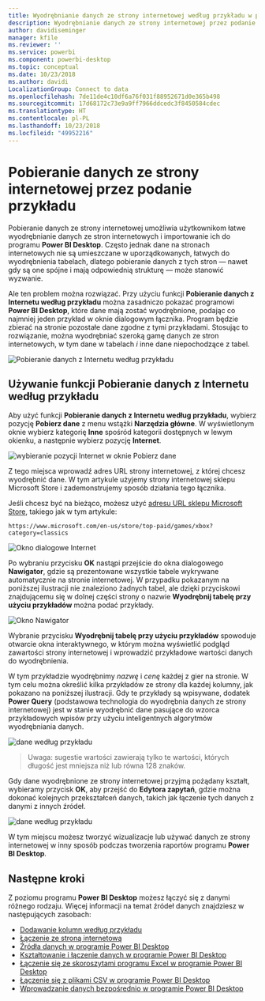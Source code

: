 ```yaml
---
title: Wyodrębnianie danych ze strony internetowej według przykładu w programie Power BI Desktop
description: Wyodrębnianie danych ze strony internetowej przez podanie przykładu danych do ściągnięcia
author: davidiseminger
manager: kfile
ms.reviewer: ''
ms.service: powerbi
ms.component: powerbi-desktop
ms.topic: conceptual
ms.date: 10/23/2018
ms.author: davidi
LocalizationGroup: Connect to data
ms.openlocfilehash: 7de11de4c10df6a76f031f88952671d0e365b498
ms.sourcegitcommit: 17d68172c73e9a9ff7966ddcedc3f8450584cdec
ms.translationtype: HT
ms.contentlocale: pl-PL
ms.lasthandoff: 10/23/2018
ms.locfileid: "49952216"
---
```

# <a name="get-data-from-a-web-page-by-providing-an-example"></a>Pobieranie danych ze strony internetowej przez podanie przykładu

Pobieranie danych ze strony internetowej umożliwia użytkownikom łatwe wyodrębnianie danych ze stron internetowych i importowanie ich do programu **Power BI Desktop**. Często jednak dane na stronach internetowych nie są umieszczane w uporządkowanych, łatwych do wyodrębnienia tabelach, dlatego pobieranie danych z tych stron — nawet gdy są one spójne i mają odpowiednią strukturę — może stanowić wyzwanie. 

Ale ten problem można rozwiązać. Przy użyciu funkcji **Pobieranie danych z Internetu według przykładu** można zasadniczo pokazać programowi **Power BI Desktop**, które dane mają zostać wyodrębnione, podając co najmniej jeden przykład w oknie dialogowym łącznika. Program będzie zbierać na stronie pozostałe dane zgodne z tymi przykładami. Stosując to rozwiązanie, można wyodrębniać szeroką gamę danych ze stron internetowych, w tym dane w tabelach *i* inne dane niepochodzące z tabel. 

![Pobieranie danych z Internetu według przykładu](media/desktop-connect-to-web-by-example/web-by-example_01.png)



## <a name="using-get-data-from-web-by-example"></a>Używanie funkcji Pobieranie danych z Internetu według przykładu

Aby użyć funkcji **Pobieranie danych z Internetu według przykładu**, wybierz pozycję **Pobierz dane** z menu wstążki **Narzędzia główne**. W wyświetlonym oknie wybierz kategorię **Inne** spośród kategorii dostępnych w lewym okienku, a następnie wybierz pozycję **Internet**.

![wybieranie pozycji Internet w oknie Pobierz dane](media/desktop-connect-to-web-by-example/web-by-example_03.png)

Z tego miejsca wprowadź adres URL strony internetowej, z której chcesz wyodrębnić dane. W tym artykule użyjemy strony internetowej sklepu Microsoft Store i zademonstrujemy sposób działania tego łącznika. 

Jeśli chcesz być na bieżąco, możesz użyć [adresu URL sklepu Microsoft Store](https://www.microsoft.com/en-us/store/top-paid/games/xbox?category=classics), takiego jak w tym artykule:

    https://www.microsoft.com/en-us/store/top-paid/games/xbox?category=classics

![Okno dialogowe Internet](media/desktop-connect-to-web-by-example/web-by-example_04.png)

Po wybraniu przycisku **OK** nastąpi przejście do okna dialogowego **Nawigator**, gdzie są prezentowane wszystkie tabele wykrywane automatycznie na stronie internetowej. W przypadku pokazanym na poniższej ilustracji nie znaleziono żadnych tabel, ale dzięki przyciskowi znajdującemu się w dolnej części strony o nazwie **Wyodrębnij tabelę przy użyciu przykładów** można podać przykłady.


![Okno Nawigator](media/desktop-connect-to-web-by-example/web-by-example_05.png)

Wybranie przycisku **Wyodrębnij tabelę przy użyciu przykładów** spowoduje otwarcie okna interaktywnego, w którym można wyświetlić podgląd zawartości strony internetowej i wprowadzić przykładowe wartości danych do wyodrębnienia. 

W tym przykładzie wyodrębnimy *nazwę* i *cenę* każdej z gier na stronie. W tym celu można określić kilka przykładów ze strony dla każdej kolumny, jak pokazano na poniższej ilustracji. Gdy te przykłady są wpisywane, dodatek **Power Query** (podstawowa technologia do wyodrębnia danych ze strony internetowej) jest w stanie wyodrębnić dane pasujące do wzorca przykładowych wpisów przy użyciu inteligentnych algorytmów wyodrębniania danych.

![dane według przykładu](media/desktop-connect-to-web-by-example/web-by-example_06.png)

> Uwaga: sugestie wartości zawierają tylko te wartości, których długość jest mniejsza niż lub równa 128 znaków.

Gdy dane wyodrębnione ze strony internetowej przyjmą pożądany kształt, wybieramy przycisk **OK**, aby przejść do **Edytora zapytań**, gdzie można dokonać kolejnych przekształceń danych, takich jak łączenie tych danych z danymi z innych źródeł.

![dane według przykładu](media/desktop-connect-to-web-by-example/web-by-example_07.png)

W tym miejscu możesz tworzyć wizualizacje lub używać danych ze strony internetowej w inny sposób podczas tworzenia raportów programu **Power BI Desktop**.


## <a name="next-steps"></a>Następne kroki
Z poziomu programu **Power BI Desktop** możesz łączyć się z danymi różnego rodzaju. Więcej informacji na temat źródeł danych znajdziesz w następujących zasobach:

* [Dodawanie kolumn według przykładu](desktop-add-column-from-example.md)
* [Łączenie ze stroną internetową](desktop-connect-to-web.md)
* [Źródła danych w programie Power BI Desktop](desktop-data-sources.md)
* [Kształtowanie i łączenie danych w programie Power BI Desktop](desktop-shape-and-combine-data.md)
* [Łączenie się ze skoroszytami programu Excel w programie Power BI Desktop](desktop-connect-excel.md)   
* [Łączenie się z plikami CSV w programie Power BI Desktop](desktop-connect-csv.md)   
* [Wprowadzanie danych bezpośrednio w programie Power BI Desktop](desktop-enter-data-directly-into-desktop.md)   

